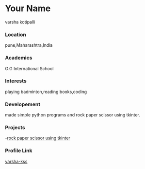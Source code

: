 # Your Name
varsha kotipalli
### Location
pune,Maharashtra,India

### Academics
G.G International School

### Interests
playing badminton,reading books,coding

### Developement
made simple python programs and rock paper scissor using tkinter.

### Projects
-[rock paper scissor using tkinter](https://github.com/varsha-kss)

### Profile Link

[varsha-kss](https://github.com/varsha-kss)



